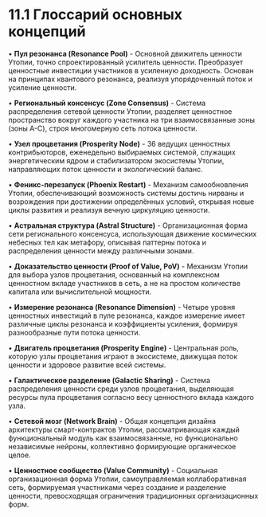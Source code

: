 # 11.1 Глоссарий основных концепций

• **Пул резонанса (Resonance Pool)** - Основной движитель ценности Утопии, точно спроектированный усилитель ценности. Преобразует ценностные инвестиции участников в усиленную доходность. Основан на принципах квантового резонанса, реализуя упорядоченный поток и усиление ценности.

• **Региональный консенсус (Zone Consensus)** - Система распределения сетевой ценности Утопии, разделяет ценностное пространство вокруг каждого участника на три взаимосвязанные зоны (зоны A-C), строя многомерную сеть потока ценности.

• **Узел процветания (Prosperity Node)** - 36 ведущих ценностных контрибьюторов, еженедельно выбираемых системой, служащих энергетическим ядром и стабилизатором экосистемы Утопии, направляющих поток ценности и экологический баланс.

• **Феникс-перезапуск (Phoenix Restart)** - Механизм самообновления Утопии, обеспечивающий возможность системы достичь нирваны и возрождения при достижении определённых условий, открывая новые циклы развития и реализуя вечную циркуляцию ценности.

• **Астральная структура (Astral Structure)** - Организационная форма сети регионального консенсуса, использующая движение космических небесных тел как метафору, описывая паттерны потока и распределения ценности между различными зонами.

• **Доказательство ценности (Proof of Value, PoV)** - Механизм Утопии для выбора узлов процветания, основанный на комплексном ценностном вкладе участников в сеть, а не на простом количестве капитала или вычислительной мощности.

• **Измерение резонанса (Resonance Dimension)** - Четыре уровня ценностных инвестиций в пуле резонанса, каждое измерение имеет различные циклы резонанса и коэффициенты усиления, формируя разнообразные пути потока ценности.

• **Двигатель процветания (Prosperity Engine)** - Центральная роль, которую узлы процветания играют в экосистеме, движущая поток ценности и здоровое развитие всей системы.

• **Галактическое разделение (Galactic Sharing)** - Система распределения ценности среди узлов процветания, выделяющая ресурсы пула процветания согласно весу ценностного вклада каждого узла.

• **Сетевой мозг (Network Brain)** - Общая концепция дизайна архитектуры смарт-контрактов Утопии, рассматривающая каждый функциональный модуль как взаимосвязанные, но функционально независимые нейроны, коллективно формирующие органическое целое.

• **Ценностное сообщество (Value Community)** - Социальная организационная форма Утопии, самоуправляемая коллаборативная сеть, формируемая участниками через создание и разделение ценности, превосходящая ограничения традиционных организационных форм.